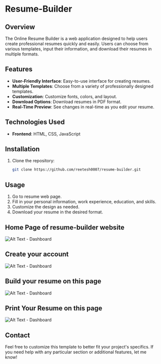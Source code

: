 # Resume-Builder


## Overview
The Online Resume Builder is a web application designed to help users create professional resumes quickly and easily. Users can choose from various templates, input their information, and download their resumes in multiple formats.

## Features
- **User-Friendly Interface**: Easy-to-use interface for creating resumes.
- **Multiple Templates**: Choose from a variety of professionally designed templates.
- **Customization**: Customize fonts, colors, and layout.
- **Download Options**: Download resumes in PDF format.
- **Real-Time Preview**: See changes in real-time as you edit your resume.

## Technologies Used
- **Frontend**: HTML, CSS, JavaScript


## Installation
1. Clone the repository:
   ```bash
   git clone https://github.com/reetesh0007/resume-builder.git

## Usage

1. Go to resume web page.
2. Fill in your personal information, work experience, education, and skills.
3. Customize the design as needed.
4. Download your resume in the desired format.



## Home Page of resume-builder website

![Alt Text - Dashboard](https://github.com/Reetesh0007/Resume-Builder/blob/main/images/SS1.png)

## Create your account

![Alt Text - Dashboard](https://github.com/Reetesh0007/Resume-Builder/blob/main/images/SS4.png)

## Build your resume on this page 

![Alt Text - Dashboard](https://github.com/Reetesh0007/Resume-Builder/blob/main/images/SS2.png)

## Print Your Resume on this page

![Alt Text - Dashboard](https://github.com/Reetesh0007/Resume-Builder/blob/main/images/SS3.png)

## Contact
Feel free to customize this template to better fit your project's specifics. If you need help with any particular section or additional features, let me know!


